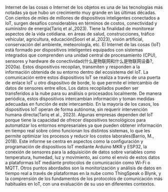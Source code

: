 Internet de las cosas o Internet de los objetos es una de las tecnologías más notadas ya que hubo un crecimiento muy grande en las últimas décadas. Con cientos de miles de millones de dispositivos inteligentes conectados a IoT, surgen desafíos considerables en términos de costos, conectividad y suministro de energía(Tariq et al.,2023). Tiene la finalidad  de monitorear aspectos de la vida cotidiana.  en áreas de salud, construcciones, tráfico vehicular, agricultura, educación(Soori et al.,2023), visión artificial, conservación del ambiente, meteorología, etc. El Internet de las cosas (IoT) está formado por dispositivos inteligentes equipados con sistemas integrados que comprenden una unidad central de procesamiento (CPU), sensores y hardware de conectividad(什么是物联网和什么是物联网设备?, 2020a). Estos dispositivos recopilan, transmiten y responden a la información obtenida de su entorno dentro del ecosistema del IoT. La comunicación entre estos dispositivos IoT se realiza a través de una puerta de enlace IoT u otro dispositivo de borde, lo que permite el intercambio de datos de sensores entre ellos. Los datos recopilados pueden ser transferidos a la nube para su análisis o procesados localmente. De manera periódica, estos dispositivos intercambian información y toman medidas adecuadas en función de este intercambio. En la mayoría de los casos, los dispositivos IoT operan de forma autónoma, sin requerir intervención humana directa(Tariq et al., 2023).
Algunas empresas dependen del IoT porque  tiene la capacidad  de ofrecer dispositivos tecnológicos para automatizar los entornos empresariales ya que pueden obtener información en tiempo real sobre cómo funcionan los distintos sistemas, lo que les permite optimizar los procesos y reducir los costos laborales(Barrio, M., 2018).
Este informe se centra en aspectos como la configuración y programación de dispositivos IoT mediante Arduino MKR y ESP32, la conexión de sensores para la adquisición de datos sobre variables como temperatura, humedad, luz y movimiento, así como el envío de estos datos a plataformas IoT mediante protocolos de comunicación como Wi-Fi o MQTT. Otros puntos abordados son la monitorización y análisis de datos en tiempo real a través de plataformas en la nube como ThingSpeak o Blynk, y la comprensión de los fundamentos de los protocolos de comunicación más habituales en IoT, con una evaluación de su uso en diferentes contextos. 
